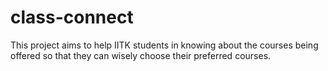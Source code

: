 # class-connect
This project aims to help IITK students in knowing about the courses being offered so that they can wisely choose their preferred courses.
